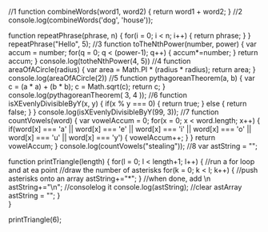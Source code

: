 //1
function combineWords(word1, word2) {
	return word1 + word2;
}
//2
console.log(combineWords('dog', 'house'));

function repeatPhrase(phrase, n) {
	for(i = 0; i < n; i++) {
		return phrase;
	}
}
repeatPhrase("Hello", 5);
//3
function toTheNthPower(number, power) {
	var accum = number;
		for(q = 0; q < (power-1); q++) {
			accum*=number;
		}
	return accum;
}
console.log(totheNthPower(4, 5))
//4
function areaOfACircle(radius) {
	var area = Math.PI * (radius * radius); 
	return area;
} 
console.log(areaOfACircle(2))
//5
function pythagoreanTheorem(a, b) {
	var c = (a * a) + (b * b);
	c = Math.sqrt(c);
	return c; 
}
console.log(pythagoreanTheorem( 3, 4 ));
//6
function isXEvenlyDivisibleByY(x, y) {
	if(x % y === 0) {
		return true;
	} else {
		return false;
	}
}
console.log(isXEvenlyDivisibleByY(99, 3));
//7
function countVowels(word) {
    var vowelAccum = 0;
    	for(x = 0; x < word.length; x++) {
    		if(word[x] === 'a' || word[x] === 'e' || word[x] === 'i' || word[x] === 'o' || word[x] === 'u' || word[x] === 'y') {
    		vowelAccum++;
    		}
    	}
    return vowelAccum;
}
console.log(countVowels("stealing"));
//8
var astString = "";

function printTriangle(length) {
	for(l = 0; l < length+1; l++) {
        //run a for loop and at ea point
        //draw the number of asterisks
        for(k = 0; k < l; k++) {
            //push asterisks onto an array 
            astString+="*";
          }
    //when done, add \n 
    astString+="\n";
    //consolelog it
    console.log(astString);
    //clear astArray 
    astString = "";
    }       
}

printTriangle(6);



